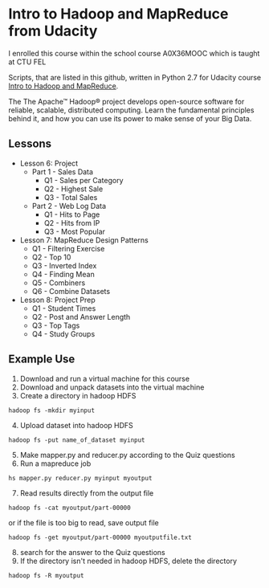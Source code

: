# Intro to Hadoop and MapReduce from Udacity
I enrolled this course within the school course A0X36MOOC which is taught at CTU FEL

Scripts, that are listed in this github, written in Python 2.7 for Udacity course [Intro to Hadoop and MapReduce](https://www.udacity.com/course/intro-to-hadoop-and-mapreduce--ud617).

The The Apache™ Hadoop® project develops open-source software for reliable, scalable, distributed computing. Learn the fundamental principles behind it, and how you can use its power to make sense of your Big Data.

## Lessons 
- Lesson 6: Project
  - Part 1 - Sales Data
    - Q1 - Sales per Category 
    - Q2 - Highest Sale
    - Q3 - Total Sales
  - Part 2 - Web Log Data
    - Q1 - Hits to Page
    - Q2 - Hits from IP
    - Q3 - Most Popular
- Lesson 7: MapReduce Design Patterns
  - Q1 - Filtering Exercise
  - Q2 - Top 10
  - Q3 - Inverted Index
  - Q4 - Finding Mean
  - Q5 - Combiners
  - Q6 - Combine Datasets
- Lesson 8: Project Prep
  - Q1 - Student Times
  - Q2 - Post and Answer Length
  - Q3 - Top Tags
  - Q4 - Study Groups

## Example Use
1. Download and run a virtual machine for this course
2. Download and unpack datasets into the virtual machine
3. Create a directory in hadoop HDFS
```
hadoop fs -mkdir myinput
```
4. Upload dataset into hadoop HDFS 
```
hadoop fs -put name_of_dataset myinput
```
5. Make mapper.py and reducer.py according to the Quiz questions
6. Run a mapreduce job 
```
hs mapper.py reducer.py myinput myoutput
```
7. Read results directly from the output file
```
hadoop fs -cat myoutput/part-00000
```
or if the file is too big to read, save output file
```
hadoop fs -get myoutput/part-00000 myoutputfile.txt
```
8. search for the answer to the Quiz questions
9. If the directory isn't needed in hadoop HDFS, delete the directory
```
hadoop fs -R myoutput
```